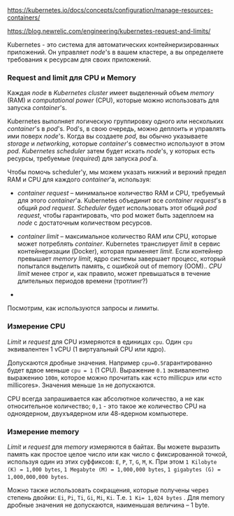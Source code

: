 https://kubernetes.io/docs/concepts/configuration/manage-resources-containers/

https://blog.newrelic.com/engineering/kubernetes-request-and-limits/

Kubernetes - это система для автоматических контейнеризированных приложений. Он управляет *node*'s в вашем кластере, а вы определяете требования к ресурсам для своих приложений. 

### Request and limit для CPU и Memory

Каждая *node* в *Kubernetes cluster* имеет выделенный объем *memory* (RAM) и *computational power* (CPU), которые можно использовать для запуска *container*'s.

Kubernetes выполняет логическую группировку одного или нескольких *container*'s в *pod*'s. Pod's, в свою очередь, можно деплоить и управлять ими поверх *node*'s. Когда вы создаете *pod*, вы обычно указываете *storage* и *networking*, которые *container*'s  совместно используют в этом *pod*. *Kubernetes scheduler* затем будет искать *node*'s, у которых есть ресурсы, требуемые (*required*) для запуска *pod*'а.

Чтобы помочь scheduler'у, мы можем указать нижний и верхний предел RAM и CPU для каждого *container*'а, используя:

- *container request* – минимальное количество RAM и CPU, требуемый для этого *container*'а. Kubernetes объединит все *container request*'s в общий *pod request*. *Scheduler* будет использовать этот общий *pod request*, чтобы гарантировать, что pod может быть задеплоем на *node* с достаточным количеством ресурсов.
- *container limit* – максимальное количество RAM или CPU, которые может потреблять *container*. Kubernetes транслирует  *limit* в сервис контейнеризации (Docker), которая применяет *limit*. Если контейнер превышает *memory limit*,  ядро системы завершает процесс, который попытался выделить память, с ошибкой out of memory (OOM).. *CPU limit* менее строг и, как правило, может превышаться в течение длительных периодов времени (тротлинг?)

- 

Посмотрим, как используются запросы и лимиты.

### Измерение CPU

*Limit* и *request* для CPU измеряются в единицах `cpu`. Один `cpu` эквивалентен 1 vCPU (1 виртуальный CPU или ядро).

Допускаются дробные значения. Например `cpu=0.5`гарантированно будет вдвое меньше `cpu = 1` (1 CPU). Выражение `0.1` эквивалентно выражению `100m`, которое можно прочитать как «сто millicpu» или «сто millicores». Значения меньше  `1m` не допускаются. 

CPU всегда запрашивается как абсолютное количество, а не как относительное количество; `0,1` - это такое же количество CPU на одноядерном, двухъядерном или 48-ядерном компьютере.

### Измерение memory

*Limit* и *request* для *memory* измеряются в байтах. Вы можете выразить память как простое целое число или как число с фиксированной точкой, используя один из этих суффиксов: `E`, `P`, `T`, `G`, `M`, `K`. При этом `1 Kilobyte (K) = 1,000 bytes`, `1 Megabyte (M) = 1,000,000 bytes`, `1 gigabytes (G) = 1,000,000,000 bytes`. 

Можно также использовать сокращения, которые получены через степень двойки: `Ei`, `Pi`, `Ti`, `Gi`, `Mi`, `Ki`. Т.е. `1 Ki= 1,024 bytes` . Для memory дробные значения не допускаются, наименьшая величина – 1 byte.

